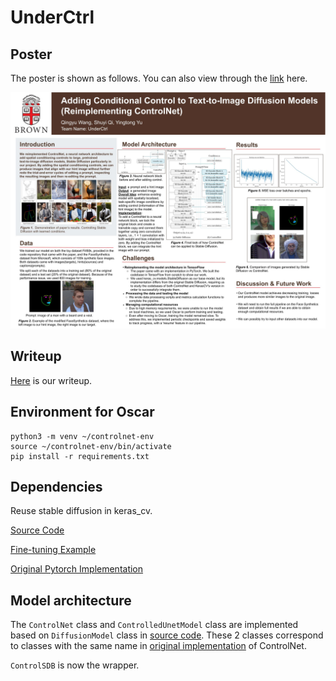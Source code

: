 # UnderCtrl

## Poster

The poster is shown as follows. You can also view through the [link](https://docs.google.com/presentation/d/14GU204uFe8rfL5a4G3KywmDgZgvcrVceM4aWlyR2L_A/edit?slide=id.g356d2b38152_0_251&pli=1#slide=id.g356d2b38152_0_251) here.


![poster](Poster.jpg)


## Writeup

[Here](https://docs.google.com/document/d/1PJuSbflkGeQhEvMTdsGD9vPKli0-45zmXOs5r5Xqr_s/edit?tab=t.0) is our writeup.



## Environment for Oscar
```
python3 -m venv ~/controlnet-env
source ~/controlnet-env/bin/activate
pip install -r requirements.txt
```

## Dependencies

Reuse stable diffusion in keras_cv.

[Source Code](https://github.com/keras-team/keras-cv/tree/master/keras_cv/src/models/stable_diffusion)

[Fine-tuning Example](https://keras.io/examples/generative/finetune_stable_diffusion/)

[Original Pytorch Implementation](https://github.com/lllyasviel/ControlNet)


## Model architecture

The `ControlNet` class and `ControlledUnetModel` class are implemented based on `DiffusionModel` class in [source code](https://github.com/keras-team/keras-cv/blob/master/keras_cv/src/models/stable_diffusion/diffusion_model.py#L22). These 2 classes correspond to classes with the same name in [original implementation](https://github.com/lllyasviel/ControlNet/blob/main/cldm/cldm.py) of ControlNet.

`ControlSDB` is now the wrapper.
